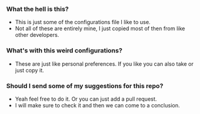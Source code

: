 ### What the hell is this?
- This is just some of the configurations file I like to use. 
- Not all of these are entirely mine, I just copied most of then from like other developers.

### What's with this weird configurations?
- These are just like personal preferences. If you like you can also take or just copy it.

### Should I send some of my suggestions for this repo?
- Yeah feel free to do it. Or you can just add a pull request. 
- I will make sure to check it and then we can come to a conclusion.
